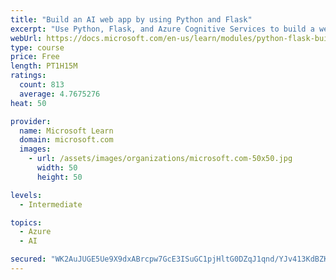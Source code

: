```yaml
---
title: "Build an AI web app by using Python and Flask"
excerpt: "Use Python, Flask, and Azure Cognitive Services to build a web app that incorporates AI"
webUrl: https://docs.microsoft.com/en-us/learn/modules/python-flask-build-ai-web-app/
type: course
price: Free
length: PT1H15M
ratings:
  count: 813
  average: 4.7675276
heat: 50

provider:
  name: Microsoft Learn
  domain: microsoft.com
  images:
    - url: /assets/images/organizations/microsoft.com-50x50.jpg
      width: 50
      height: 50

levels:
  - Intermediate

topics:
  - Azure
  - AI

secured: "WK2AuJUGE5Ue9X9dxABrcpw7GcE3ISuGC1pjHltG0DZqJ1qnd/YJv413KdBZKYg9NX2ysIdcoq5psWRCqQY7jUwQCSarzuI3Lie87Yx3ylwW7HYBozdGuoOibUVR2ZIvWDEtKnV9Ti7zx7aDFJqrlGpk00/pYEmOr5hrWqhoVd1S/CsQC8MTsB81u+x7TwMbHlq8U/zuyCN1gDLul2/4HtpvJGJlavkl91K4FiPg87aUZjLyZA2HY6ZU/8seQQkw1keCwJWWngUxD07VshnkYThTY8jeYQLFjUh8aSWQHTjpUJ496mXu99AjeQqY+fjahWG4cz/jcbSAcCz8dWrptKElvLUxKDb9bPDgZ0BR9ufiY0XF60XydRZbKlA2jdk6zLN4IXIlFwa7JWRaipWKyxx8NglPdyxlJnwBycKDbKY=;++sSqzcvBJFELKl+9Nn1+g=="
---
```


